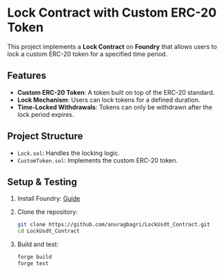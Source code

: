 # Lock Contract with Custom ERC-20 Token

This project implements a **Lock Contract** on **Foundry** that allows users to lock a custom ERC-20 token for a specified time period.

## Features

- **Custom ERC-20 Token**: A token built on top of the ERC-20 standard.
- **Lock Mechanism**: Users can lock tokens for a defined duration.
- **Time-Locked Withdrawals**: Tokens can only be withdrawn after the lock period expires.

## Project Structure

- `Lock.sol`: Handles the locking logic.
- `CustomToken.sol`: Implements the custom ERC-20 token.

## Setup & Testing

1. Install Foundry: [Guide](https://book.getfoundry.sh/getting-started/installation.html)
2. Clone the repository:
   ```bash
   git clone https://github.com/anuragbagri/LockUsdt_Contract.git
   cd LockUsdt_Contract
   ```
3. Build and test:

   ```bash
   forge build
   forge test

   ```
